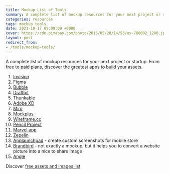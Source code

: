 ```yaml
---
title: Mockup List of Tools
summary: A complete list of mockup resources for your next project or startup. From free to paid plans, discover the greatest apps to build your assets.
categories: resources
tags: mockup tools
date: 2021-10-17 09:09:09 +0000
cover: https://cdn.pixabay.com/photo/2015/05/28/14/53/ux-788002_1280.jpg
layout: post
redirect_from: 
- /tools/mockup-tools/
---
```


A complete list of mockup resources for your next project or startup. From free to paid plans, discover the greatest apps to build your assets.

1. [Invision](https://www.invisionapp.com/plans)
2. [Figma](https://www.figma.com/pricing)
3. [Bubble](https://bubble.io/pricing)
4. [Draftbit](https://draftbit.com)
5. [Thunkable](https://thunkable.com)
6. [Adobe XD](https://www.adobe.com/products/xd.html)
7. [Miro](https://miro.com/features/)
8. [Mockplus](https://www.mockplus.com/free-wireframing-tool/)
9. [Wireframe.cc](https://wireframe.cc)
10. [Pencil Project](https://www.figma.com)
11. [Marvel app](https://marvelapp.com)
13. [Zepelin](https://zeplin.io/)
14. [Applaunchpad](https://theapplaunchpad.com/) - create custom screenshots for mobile store
15. [Brandbird](https://www.brandbird.app/) - not exactly a mockup, but it helps you to convert a website picture into a nice to share image
16. [Angle](https://angle.sh/)

Discover [free assets and images list](https://whyboobo.com/resources/free-assets-and-images)
